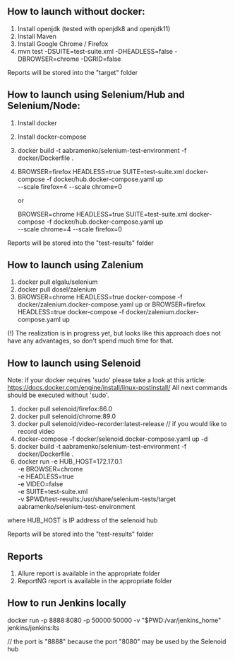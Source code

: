 ## How to launch without docker:

1. Install openjdk (tested with openjdk8 and openjdk11)
2. Install Maven
3. Install Google Chrome / Firefox
4. mvn test -DSUITE=test-suite.xml -DHEADLESS=false -DBROWSER=chrome -DGRID=false

Reports will be stored into the "target" folder


## How to launch using Selenium/Hub and Selenium/Node:

1. Install docker
2. Install docker-compose
3. docker build -t aabramenko/selenium-test-environment -f docker/Dockerfile .
4. BROWSER=firefox HEADLESS=true SUITE=test-suite.xml docker-compose -f docker/hub.docker-compose.yaml up \
        --scale firefox=4 --scale chrome=0
        
   or
   
   BROWSER=chrome HEADLESS=true SUITE=test-suite.xml docker-compose -f docker/hub.docker-compose.yaml up \
        --scale chrome=4 --scale firefox=0

Reports will be stored into the "test-results" folder


## How to launch using Zalenium

1. docker pull elgalu/selenium
2. docker pull dosel/zalenium
3. BROWSER=chrome HEADLESS=true docker-compose -f docker/zalenium.docker-compose.yaml up
   or
   BROWSER=firefox HEADLESS=true docker-compose -f docker/zalenium.docker-compose.yaml up

(!) The realization is in progress yet, but looks like this approach does not have any advantages, so don't spend much time for that.  


## How to launch using Selenoid

Note: if your docker requires 'sudo' please take a look at this article: https://docs.docker.com/engine/install/linux-postinstall/
All next commands should be executed without 'sudo'.

1. docker pull selenoid/firefox:86.0
2. docker pull selenoid/chrome:89.0
3. docker pull selenoid/video-recorder:latest-release // if you would like to record video
4. docker-compose -f docker/selenoid.docker-compose.yaml up -d
5. docker build -t aabramenko/selenium-test-environment -f docker/Dockerfile .
6. docker run -e HUB_HOST=172.17.0.1 \
            -e BROWSER=chrome \
            -e HEADLESS=true \
            -e VIDEO=false \
            -e SUITE=test-suite.xml \
            -v $PWD/test-results:/usr/share/selenium-tests/target \
            aabramenko/selenium-test-environment

where HUB_HOST is IP address of the selenoid hub

Reports will be stored into the "test-results" folder


## Reports

1. Allure report is available in the appropriate folder
2. ReportNG report is available in the appropriate folder


## How to run Jenkins locally

docker run -p 8888:8080 -p 50000:50000 -v "$PWD:/var/jenkins_home" jenkins/jenkins:lts

// the port is "8888" because the port "8080" may be used by the Selenoid hub
